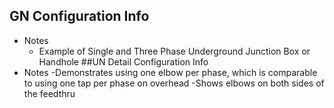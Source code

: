 ## GN Configuration Info
  - Notes
    - Example of Single and Three Phase Underground Junction Box or Handhole
##UN Detail Configuration Info
  - Notes
    -Demonstrates using  one elbow per phase, which is comparable to using one tap per phase on overhead
    -Shows elbows on both sides of the feedthru 
    

